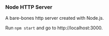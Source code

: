 ### Node HTTP Server

A bare-bones http server created with Node.js.

Run `npm start` and go to http://localhost:3000.
